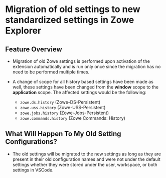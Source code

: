 # Migration of old settings to new standardized settings in Zowe Explorer

## Feature Overview

- Migration of old Zowe settings is performed upon activation of the extension automatically and is run only once since the migration has no need to be performed multiple times.

- A change of scope for all history based settings have been made as well, these settings have been changed from the **window** scope to the **application** scope. The affected settings would be the following:
  - `zowe.ds.history` (Zowe-DS-Persistent)
  - `zowe.uss.history` (Zowe-USS-Persistent)
  - `zowe.jobs.history` (Zowe-Jobs-Persistent)
  - `zowe.commands.history` (Zowe Commands: History)

## What Will Happen To My Old Setting Configurations?

- The old settings will be migrated to the new settings as long as they are present in their old configuration names and were not under the default settings whether they were stored under the user, workspace, or both settings in VSCode.

